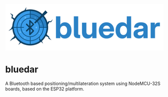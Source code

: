 ![banner](assets/bluedar-banner.png)

# bluedar
A Bluetooth based positioning/multilateration system using NodeMCU-32S boards, based on the ESP32 platform.
